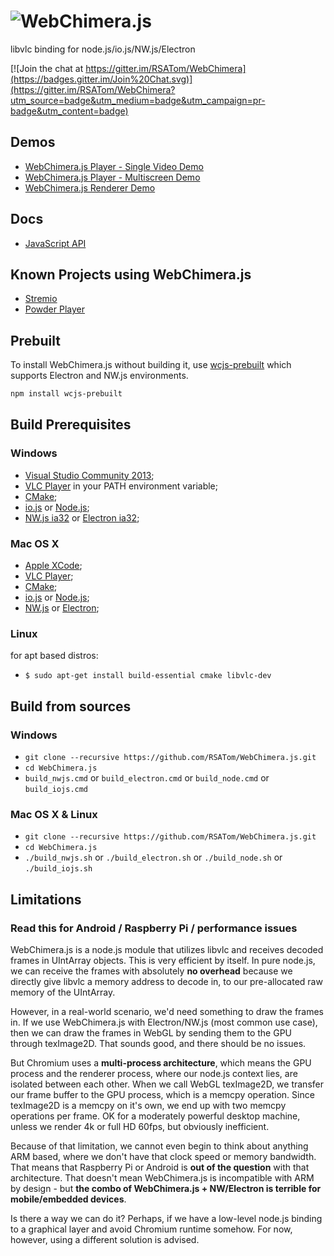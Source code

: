 # <img alt="WebChimera.js" src="https://raw.githubusercontent.com/jaruba/wcjs-logos/master/logos/small/webchimera.png">
libvlc binding for node.js/io.js/NW.js/Electron

[![Join the chat at https://gitter.im/RSATom/WebChimera](https://badges.gitter.im/Join%20Chat.svg)](https://gitter.im/RSATom/WebChimera?utm_source=badge&utm_medium=badge&utm_campaign=pr-badge&utm_content=badge)

## Demos
* [WebChimera.js Player - Single Video Demo](https://github.com/jaruba/node-vlcPlayer-demo)
* [WebChimera.js Player - Multiscreen Demo](https://github.com/jaruba/node-vlc-multiscreen)
* [WebChimera.js Renderer Demo](https://github.com/RSATom/wcjs-ugly-demo)

## Docs
* [JavaScript API](https://github.com/RSATom/WebChimera.js/wiki/JavaScript-API)

## Known Projects using WebChimera.js
* [Stremio](http://www.strem.io/)
* [Powder Player](http://powder.media/)

## Prebuilt
To install WebChimera.js without building it, use [wcjs-prebuilt](http://github.com/Ivshti/wcjs-prebuilt) which supports Electron and NW.js environments.
```bash
npm install wcjs-prebuilt
```

## Build Prerequisites
### Windows
* [Visual Studio Community 2013](https://www.visualstudio.com/en-us/products/visual-studio-community-vs.aspx);
* [VLC Player](http://www.videolan.org/vlc/download-windows.html) in your PATH environment variable;
* [CMake](http://www.cmake.org/);
* [io.js](https://iojs.org) or [Node.js](https://nodejs.org);
* [NW.js ia32](http://nwjs.io/) or [Electron ia32](http://electron.atom.io/);

### Mac OS X
* [Apple XCode](https://developer.apple.com/xcode/);
* [VLC Player](http://www.videolan.org/vlc/download-macosx.html);
* [CMake](http://www.cmake.org/);
* [io.js](https://iojs.org) or [Node.js](https://nodejs.org);
* [NW.js](http://nwjs.io/) or [Electron](http://electron.atom.io/);

### Linux
for apt based distros:
* `$ sudo apt-get install build-essential cmake libvlc-dev`

## Build from sources
### Windows
* `git clone --recursive https://github.com/RSATom/WebChimera.js.git`
* `cd WebChimera.js`
* `build_nwjs.cmd` or `build_electron.cmd` or `build_node.cmd` or `build_iojs.cmd`

### Mac OS X & Linux
* `git clone --recursive https://github.com/RSATom/WebChimera.js.git`
* `cd WebChimera.js`
* `./build_nwjs.sh` or `./build_electron.sh` or `./build_node.sh` or `./build_iojs.sh`



## Limitations 
### Read this for Android / Raspberry Pi / performance issues

WebChimera.js is a node.js module that utilizes libvlc and receives decoded frames in UIntArray objects. This is very efficient by itself. In pure node.js, we can receive the frames with absolutely **no overhead** because we directly give libvlc a memory address to decode in, to our pre-allocated raw memory of the UIntArray. 

However, in a real-world scenario, we'd need something to draw the frames in. If we use WebChimera.js with Electron/NW.js (most common use case), then we can draw the frames in WebGL by sending them to the GPU through texImage2D. That sounds good, and there should be no issues.

But Chromium uses a **multi-process architecture**, which means the GPU process and the renderer process, where our node.js context lies, are isolated between each other. When we call WebGL texImage2D, we transfer our frame buffer to the GPU process, which is a memcpy operation. Since texImage2D is a memcpy on it's own, we end up with two memcpy operations per frame. OK for a moderately powerful desktop machine, unless we render 4k or full HD 60fps, but obviously inefficient.

Because of that limitation, we cannot even begin to think about anything ARM based, where we don't have that clock speed or memory bandwidth. That means that Raspberry Pi or Android is **out of the question** with that architecture.
That doesn't mean WebChimera.js is incompatible with ARM by design - but **the combo of WebChimera.js + NW/Electron is terrible for mobile/embedded devices**.

Is there a way we can do it? Perhaps, if we have a low-level node.js binding to a graphical layer and avoid Chromium runtime somehow. For now, however, using a different solution is advised. 
